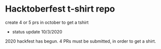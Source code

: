# Hacktoberfest t-shirt repo

create 4 or 5 prs in october to get a tshirt

* status update 10/3/2020

2020 hackfest has begun. 4 PRs must be submitted, in order to get a shirt.
